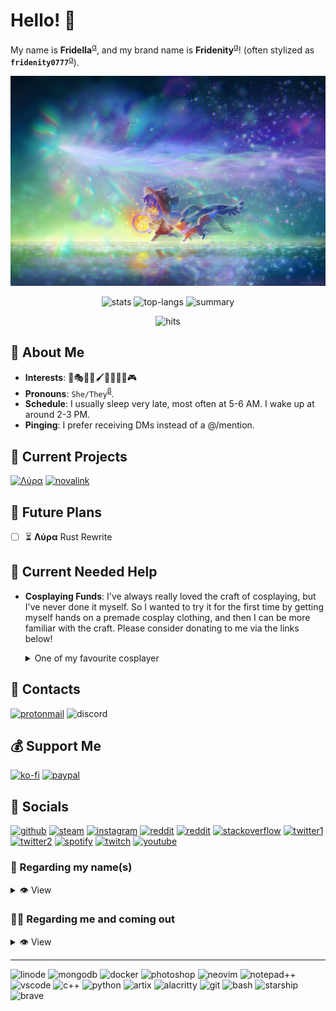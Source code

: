 # Hello! 👋

My name is **Fridella**<sup>[α](#-regarding-my-names)</sup>, and my brand name is **Fridenity**<sup>[α](#-regarding-my-names)</sup>! (often stylized as **`fridenity0777`**<sup>[α](#-regarding-my-names)</sup>).

<div align="center">

![niko](assets/niko.jpg)

![stats](https://github-readme-stats.vercel.app/api?username=fridenity0777&theme=radical)
![top-langs](https://github-readme-stats.vercel.app/api/top-langs/?username=fridenity0777&theme=radical&layout=compact)
![summary](https://github-profile-summary-cards.vercel.app/api/cards/profile-details?username=fridenity0777&theme=radical)

![hits](https://hits.seeyoufarm.com/api/count/incr/badge.svg?url=https%3A%2F%2Fgithub.com%2F{username}1212%2Fhit-counter)
</div>

## 💖 About Me

- **Interests**: 🎼🎭🎲💄🖌️🚀🎤👩‍💻🎮
- **Pronouns**: `She/They`<sup>[β](#%EF%B8%8F-regarding-me-and-coming-out)</sup>.
- **Schedule**: I usually sleep very late, most often at 5-6 AM. I wake up at around 2-3 PM.
- **Pinging**: I prefer receiving DMs instead of a @/mention.

## 💎 Current Projects

[![Λύρα](https://github-readme-stats.vercel.app/api/pin/?username=lyra-music&repo=lyra&theme=radical)](https://github.com/lyra-music/lyra)
[![novalink](https://github-readme-stats.vercel.app/api/pin/?username=lyra-music&repo=novalink&theme=radical)](https://github.com/lyra-music/novalink)

## 🚀 Future Plans

- [ ] ⏳ **Λύρα** Rust Rewrite

## 🌱 Current Needed Help

- **Cosplaying Funds**: I've always really loved the craft of cosplaying, but I've never done it myself. So I wanted to try it for the first time by getting myself hands on a premade cosplay clothing, and then I can be more familiar with the craft. Please consider donating to me via the links below! <details>
  <summary>One of my favourite cosplayer</summary>

  ![pinyin](assets/pinyin.jpeg)
  <sub>Her name is `pinyin`</sub>

</details>

## 📨 Contacts

[![protonmail](https://img.shields.io/badge/ProtonMail-8B89CC?style=for-the-badge&logo=protonmail&logoColor=white)](https://pastebin.com/KBiVmSTY)
![discord](https://dcbadge.vercel.app/api/shield/548850193202675713)

## 💰 Support Me

[![ko-fi](https://img.shields.io/badge/Ko--fi-F16061?style=for-the-badge&logo=ko-fi&logoColor=white)](https://ko-fi.com/fridenity0777)
[![paypal](https://img.shields.io/badge/PayPal-00457C?style=for-the-badge&logo=paypal&logoColor=white)](https://www.paypal.me/teammiez)

## 🔗 Socials

[![github](https://img.shields.io/badge/GitHub-100000?style=for-the-badge&logo=github&logoColor=white)](https://github.com/fridenity0777)
[![steam](https://img.shields.io/badge/Steam-000000?style=for-the-badge&logo=steam&logoColor=white)](https://steamcommunity.com/id/fridenity0777/)
[![instagram](https://img.shields.io/badge/Instagram-E4405F?style=for-the-badge&logo=instagram&logoColor=white)](https://www.instagram.com/fridenity0777/)
[![reddit](https://img.shields.io/badge/Reddit-FF4500?style=for-the-badge&logo=reddit&logoColor=white)](https://www.reddit.com/u/fridenity0777)
[![reddit](https://img.shields.io/badge/Reddit-FF4500?style=for-the-badge&logo=reddit&logoColor=black)](https://www.reddit.com/u/_frydellia0999)
[![stackoverflow](https://img.shields.io/badge/Stack_Overflow-FE7A16?style=for-the-badge&logo=stack-overflow&logoColor=white)](https://stackoverflow.com/users/10858898/fridenity0777)
[![twitter1](https://img.shields.io/badge/Twitter-1DA1F2?style=for-the-badge&logo=twitter&logoColor=white)](https://twitter.com/fridenity0777)
[![twitter2](https://img.shields.io/badge/Twitter-1DA1F2?style=for-the-badge&logo=twitter&logoColor=black)](https://twitter.com/_frydellia0999)
[![spotify](https://img.shields.io/badge/Spotify-1ED760?&style=for-the-badge&logo=spotify&logoColor=white)](https://open.spotify.com/user/21i2irqqgk4rlvl3ewomljvaa)
[![twitch](https://img.shields.io/badge/Twitch-9146FF?style=for-the-badge&logo=twitch&logoColor=white)](https://www.twitch.tv/fridenity0777)
[![youtube](https://img.shields.io/badge/YouTube-FF0000?style=for-the-badge&logo=youtube&logoColor=white)](https://www.youtube.com/channel/UC5pMgZ5651eUrL5y9ApXhHA)

### 🪪 Regarding my name(s)

<details>
  <summary>👁️ View</summary>

### Etymology

> ***Fridenity*** is derived from the word "Friday" and "Nighty". Friday nights are my preferred time to relax and continue working on my passion projects. It is my favourite peroid of time in a week. *This is my brand name*.
>
> ***Fridella*** is further derived from *Fridenity*, with it being a more people name-like variation. *This is my personal name*.

### Pronouncations

> **Fri·del·la**: **`/fɹaɪˈdɛlˌlə/`** ("fri" in *Fri*day + *della*, emphasis on *del-*)
>
> **Fri·de·ni·ty**: **`/fɹaɪˈdɛn.ɪ.ti/`** (Similar to "Fidelity", adding *r* to *fi-* and replacing *li-* with *ni-*)

### Variations

You are free to change the capitalization of any of these names.

> **Fridel**: shortened from *Fridella*, but the emphasis is on *fri-* instead
>
> **Fride**: pronounced exactly like "Friday"
>
> **Fifi**: pronounced "Fee-Fee", emphasis on the first *fi*. This variation is to provide the smoothest social transitioning from my deadname for whom I've already known pre-transitioned. *Read more about my transitioning in [the section below.](https://github.com/fridenity0777/fridenity0777#-regarding-me-and-coming-out)*
>
> **`fdnt`**: pronounced letter by letter
>
> **`fd`**: pronounced letter by letter

### Other Names

> Some other names that other people have called me include: *Fridge*, *Frid*, *Fries*, *Frilly* and etc. I do find these somewhat funny, and you are also free to use them. If you can come up with other nicknames, you can use that while talking to me as well if you see fit; I will add your variation to this list as well if I like it.

### Old Name / Deadname

<details>
<summary>❗ Reveal spoiler</summary>

> My old online username was ***Teammìe***. It is a variation of my birth nickname. In the LGBTQIA+ community, this is so-called a [**Deadname**](https://gender.fandom.com/wiki/Deadnaming). This is to *separate my life before and after transitioning*, as a sort of identifier/marker.
>
> <ins>**This is a name that I do not go by anymore. I do not want to be called by this name in any circumstances unless I bring it up on my own accord first.**</ins>

</details>

</details>

### 🏳️‍🌈 Regarding me and coming out

<details>
  <summary>👁️ View</summary>

### Gender

> I was [assigned male at birth](https://gender.fandom.com/wiki/Assigned_Sex). Ever since November 2022, I've socially transitioned. I've come out as **[Non-binary](https://gender.fandom.com/wiki/Non-binary)**; more specifically, **[Demigirl](https://gender.fandom.com/wiki/Demigirl)**. To keep it brief, I do not identify as either a man or a woman, but I do feel a lot more feminine than masculine.
>
> I go by the pronouns **She/They**.
>
> I am fine with being called a *girl*, a *woman* or anything along the same line, and I am also fine with being called a *Non-binary* or an *Enby*. Words like *Guy*, *Man*, *Dude* and *Bro* I all personally find to be gender-neutral, and can also be used on me. However, I do take offense to being called a *male*.

### Sexuality

> My sexuality is still **[Bisexual](https://sexuality.fandom.com/wiki/Bisexuality)** with a **preference for women**. So after my transition, I am no longer mildly [Heterosexual](https://sexuality.fandom.com/wiki/Heterosexuality) and am now mildly [Homosexual](https://sexuality.fandom.com/wiki/Homosexuality).

### Romantic Orientation

> I only find **women** to be of romantic interest. So after my transition, I am no longer [Heteromantic](https://sexuality.fandom.com/wiki/Heteromantic) and am now **[Homoromantic](https://sexuality.fandom.com/wiki/Homoromantic)**

### New Name

> I have chosen myself a new name upon my transitioning. **Read about the change and details of it in [the section above](https://github.com/fridenity0777/fridenity0777#-regarding-my-names)**.

</details>

---
![linode](https://img.shields.io/badge/Linode-00A95C?style=for-the-badge&logo=Linode&logoColor=white)
![mongodb](https://img.shields.io/badge/MongoDB-4EA94B?style=for-the-badge&logo=mongodb&logoColor=white)
![docker](https://img.shields.io/badge/Docker-2CA5E0?style=for-the-badge&logo=docker&logoColor=white)
![photoshop](https://img.shields.io/badge/Adobe%20Photoshop-31A8FF?style=for-the-badge&logo=Adobe%20Photoshop&logoColor=black)
![neovim](https://img.shields.io/badge/NeoVim-%2357A143.svg?&style=for-the-badge&logo=neovim&logoColor=white)
![notepad++](https://img.shields.io/badge/Notepad++-90E59A.svg?style=for-the-badge&logo=notepad%2B%2B&logoColor=black)
![vscode](https://img.shields.io/badge/VSCode-0078D4?style=for-the-badge&logo=visual%20studio%20code&logoColor=white)
![c++](https://img.shields.io/badge/C%2B%2B-00599C?style=for-the-badge&logo=c%2B%2B&logoColor=white)
![python](https://img.shields.io/badge/Python-FFD43B?style=for-the-badge&logo=python&logoColor=blue)
![artix](https://img.shields.io/badge/Artix_Linux-10A0CC?style=for-the-badge&logo=artix-linux&logoColor=white)
![alacritty](https://img.shields.io/badge/alacritty-F46D01?style=for-the-badge&logo=alacritty&logoColor=white)
![git](https://img.shields.io/badge/GIT-E44C30?style=for-the-badge&logo=git&logoColor=white)
![bash](https://img.shields.io/badge/GNU%20Bash-4EAA25?style=for-the-badge&logo=GNU%20Bash&logoColor=white)
![starship](https://img.shields.io/badge/starship-DD0B78?style=for-the-badge&logo=starship&logoColor=white)
![brave](https://img.shields.io/badge/Brave-FF1B2D?style=for-the-badge&logo=Brave&logoColor=white)

